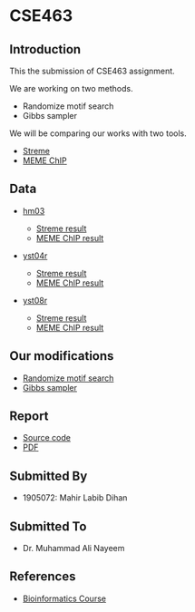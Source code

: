 # CSE463

## Introduction

This the submission of CSE463 assignment.

We are working on two methods.

- Randomize motif search
- Gibbs sampler

We will be comparing our works with two tools.

- [Streme](https://meme-suite.org/meme/tools/streme)
- [MEME ChIP](https://meme-suite.org/meme/tools/meme-chip)

## Data

- [hm03](/Data/hm03.fasta)

    - [Streme result](https://meme-suite.org/meme/info/status?service=STREME&id=appSTREME_5.5.517103595893261993128813)
    - [MEME ChIP result](https://meme-suite.org/meme/info/status?service=MEMECHIP&id=appMEMECHIP_5.5.51710359685849-769337209) 

- [yst04r](/Data/yst04r.fasta)

    - [Streme result](https://meme-suite.org/meme/info/status?service=STREME&id=appSTREME_5.5.51710359425423-1578000902) 
    - [MEME ChIP result](https://meme-suite.org/meme/info/status?service=MEMECHIP&id=appMEMECHIP_5.5.517103598703771509619947) 

- [yst08r](/Data/yst08r.fasta)

    - [Streme result](https://meme-suite.org/meme/info/status?service=STREME&id=appSTREME_5.5.517103592150211679910079)
    - [MEME ChIP result](https://meme-suite.org/meme/info/status?service=MEMECHIP&id=appMEMECHIP_5.5.51710359768688445339695) 

## Our modifications

- [Randomize motif search](/Codes/randomized_motif_search.py)
- [Gibbs sampler](/Codes/gibbs_sampler.py)

## Report

 - [Source code](/Report/source/)
 - [PDF](/Report/report.pdf)

## Submitted By

- 1905072: Mahir Labib Dihan

## Submitted To

- Dr. Muhammad Ali Nayeem

## References

- [Bioinformatics Course](https://abhinavmanc.medium.com/python-code-for-the-beginner-bioinformatics-course-part-1-501e0f8df3f0)